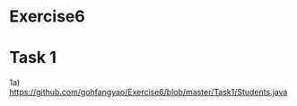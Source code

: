 # Exercise6
# Task 1

1a) https://github.com/gohfangyao/Exercise6/blob/master/Task1/Students.java


